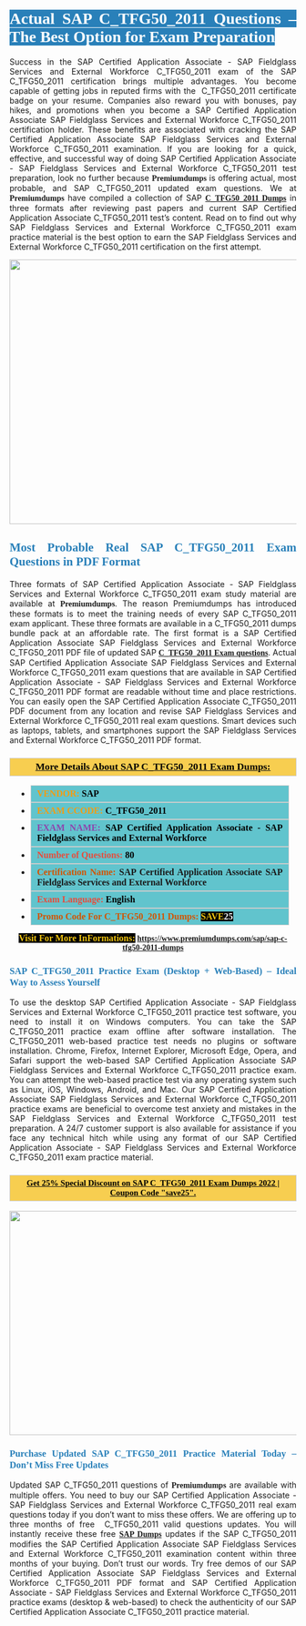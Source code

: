 <h1 style="text-align: justify;"><span style="color:#ffffff;"><span style="font-family:Georgia,serif;"><strong><span style="background-color:#2980b9;">Actual SAP C_TFG50_2011 Questions – The Best Option for Exam Preparation</span></strong></span></span></h1>

<p style="text-align: justify;">Success in the SAP Certified Application Associate - SAP Fieldglass Services and External Workforce C_TFG50_2011 exam of the SAP C_TFG50_2011 certification brings multiple advantages. You become capable of getting jobs in reputed firms with the  C_TFG50_2011 certificate badge on your resume. Companies also reward you with bonuses, pay hikes, and promotions when you become a SAP Certified Application Associate SAP Fieldglass Services and External Workforce C_TFG50_2011 certification holder. These benefits are associated with cracking the SAP Certified Application Associate SAP Fieldglass Services and External Workforce C_TFG50_2011 examination. If you are looking for a quick, effective, and successful way of doing SAP Certified Application Associate - SAP Fieldglass Services and External Workforce C_TFG50_2011 test preparation, look no further because <span style="font-family:Georgia,serif;"><strong>Premiumdumps</strong></span> is offering actual, most probable, and SAP C_TFG50_2011 updated exam questions. We at <span style="font-family:Georgia,serif;"><strong>Premiumdumps</strong></span> have compiled a collection of SAP <span style="font-family:Georgia,serif;"><strong><a href="https://www.premiumdumps.com/sap/sap-c-tfg50-2011-dumps">C_TFG50_2011 Dumps</a></strong></span> in three formats after reviewing past papers and current SAP Certified Application Associate C_TFG50_2011 test’s content. Read on to find out why SAP Fieldglass Services and External Workforce C_TFG50_2011 exam practice material is the best option to earn the SAP Fieldglass Services and External Workforce C_TFG50_2011 certification on the first attempt.</p>

<p style="text-align: center;"><a href="https://www.premiumdumps.com/sap/sap-c-tfg50-2011-dumps"><img alt="" src="https://i.imgur.com/P39uA2n.jpeg" style="width: 700px; height: 465px;" /></a></p>

<h2 style="text-align: justify;"><span style="color:#2980b9;"><span style="font-family:Georgia,serif;"><strong>Most Probable Real SAP C_TFG50_2011 Exam Questions in PDF Format</strong></span></span></h2>

<p style="text-align: justify;">Three formats of SAP Certified Application Associate - SAP Fieldglass Services and External Workforce C_TFG50_2011 exam study material are available at <span style="font-family:Georgia,serif;"><strong>Premiumdumps</strong></span>. The reason Premiumdumps has introduced these formats is to meet the training needs of every SAP C_TFG50_2011 exam applicant. These three formats are available in a C_TFG50_2011 dumps bundle pack at an affordable rate. The first format is a SAP Certified Application Associate SAP Fieldglass Services and External Workforce C_TFG50_2011 PDF file of updated SAP <span style="font-family:Georgia,serif;"><strong><a href="https://www.premiumdumps.com/sap/sap-c-tfg50-2011-dumps">C_TFG50_2011 Exam questions</a></strong></span>. Actual SAP Certified Application Associate SAP Fieldglass Services and External Workforce C_TFG50_2011 exam questions that are available in SAP Certified Application Associate - SAP Fieldglass Services and External Workforce C_TFG50_2011 PDF format are readable without time and place restrictions. You can easily open the SAP Certified Application Associate C_TFG50_2011 PDF document from any location and revise SAP Fieldglass Services and External Workforce C_TFG50_2011 real exam questions. Smart devices such as laptops, tablets, and smartphones support the SAP Fieldglass Services and External Workforce C_TFG50_2011 PDF format.</p>

<h3 style="background: #f7ce50; border: 1px solid rgb(204, 204, 204); padding: 5px 10px; text-align: center;"><span style="font-family:Georgia,serif;"><u><u><span style="color:#000000;"><span style="font-size:11pt"><span style="line-height:normal"><b><span style="font-size:13.0pt"><span cambria="">More Details About SAP C_TFG50_2011 Exam Dumps:</span></span></b></span></span></span></u></u></span></h3>

<ul>
	<li style="margin:0cm 10pt">
	<div style="background:#61c4cd; border: 1px solid rgb(204, 204, 204); padding: 5px 10px; text-align: justify;"><span style="font-family:Georgia,serif;"><span style="font-size:11pt"><span style="line-height:normal"><b><span style="font-size:12.0pt"><span new="" roman="" times=""><span style="color:#f39c12;">VENDOR:</span> <span style="color:#000000;">SAP</span></span></span></b></span></span></span></div>
	</li>
	<li style="margin:0cm 10pt">
	<div style="background: #61c4cd; border: 1px solid rgb(204, 204, 204); padding: 5px 10px; text-align: justify;"><span style="font-family:Georgia,serif;"><span style="font-size:11pt"><span style="line-height:normal"><b><span style="font-size:12.0pt"><span new="" roman="" times=""><span style="color:#f39c12;">EXAM CCODE:</span> <span style="color:#000000;">C_TFG50_2011</span></span></span></b></span></span></span></div>
	</li>
	<li style="margin:0cm 10pt">
	<div style="background: #61c4cd; border: 1px solid rgb(204, 204, 204); padding: 5px 10px; text-align: justify;"><span style="font-family:Georgia,serif;"><span style="font-size:11pt"><span style="line-height:normal"><b><span style="font-size:12.0pt"><span new="" roman="" times=""><span style="color:#8e44ad;">EXAM NAME:</span> <span style="color:#000000;">SAP Certified Application Associate - SAP Fieldglass Services and External Workforce</span></span></span></b></span></span></span></div>
	</li>
	<li style="margin:0cm 10pt">
	<div style="background: #61c4cd; border: 1px solid rgb(204, 204, 204); padding: 5px 10px;"><span style="font-family:Georgia,serif;"><span style="font-size:11pt"><span style="line-height:normal"><b><span style="font-size:12.0pt"><span new="" roman="" times=""><span style="color:#e74c3c;">Number of Questions:</span><span style="color:#000000;"><span style="color:#f1c40f;"> </span>80</span></span></span></b></span></span></span></div>
	</li>
	<li style="margin:0cm 10pt">
	<div style="background: #61c4cd; border: 1px solid rgb(204, 204, 204); padding: 5px 10px; text-align: justify;"><span style="font-family:Georgia,serif;"><span style="font-size:11pt"><span style="line-height:normal"><b><span style="font-size:12.0pt"><span new="" roman="" times=""><span style="color:#d35400;">Certification Name:</span> SAP Certified Application Associate SAP Fieldglass Services and External Workforce</span></span></b></span></span></span></div>
	</li>
	<li style="margin:0cm 10pt">
	<div style="background: #61c4cd; border: 1px solid rgb(204, 204, 204); padding: 5px 10px; text-align: justify;"><span style="font-family:Georgia,serif;"><span style="font-size:11pt"><span style="line-height:normal"><b><span style="font-size:12.0pt"><span new="" roman="" times=""><span style="color:#e74c3c;">Exam Language:</span> <span style="color:#000000;">English</span></span></span></b></span></span></span></div>
	</li>
	<li style="margin:0cm 10pt">
	<div style="background: #61c4cd; border: 1px solid rgb(204, 204, 204); padding: 5px 10px;"><span style="font-family:Georgia,serif;"><span style="font-size:11pt"><span style="line-height:normal"><b><span style="font-size:12.0pt"><span new="" roman="" times=""><span style="color:#d35400;">Promo Code For C_TFG50_2011 Dumps:</span><span style="color:#f1c40f;"> <span style="background-color:#000000;">SAVE</span></span><span style="color:#ffffff;"><span style="background-color:#000000;">25</span></span></span></span></b></span></span></span></div>
	</li>
</ul>

<p style="text-align: center;"><span style="font-family:Georgia,serif;"><strong><span style="font-size:16px;"><span style="color:#f1c40f;"><span style="background-color:#000000;">Visit For More InFormations:</span></span></span> <a href="https://www.premiumdumps.com/sap/sap-c-tfg50-2011-dumps">https://www.premiumdumps.com/sap/sap-c-tfg50-2011-dumps</a></strong></span></p>

<h3 style="text-align: justify;"><span style="color:#2980b9;"><span style="font-family:Georgia,serif;"><strong><strong><strong>SAP C_TFG50_2011 Practice Exam (Desktop + Web-Based) – Ideal Way to Assess Yourself</strong></strong></strong></span></span></h3>

<p style="text-align: justify;">To use the desktop SAP Certified Application Associate - SAP Fieldglass Services and External Workforce C_TFG50_2011 practice test software, you need to install it on Windows computers. You can take the SAP C_TFG50_2011 practice exam offline after software installation. The C_TFG50_2011 web-based practice test needs no plugins or software installation. Chrome, Firefox, Internet Explorer, Microsoft Edge, Opera, and Safari support the web-based SAP Certified Application Associate SAP Fieldglass Services and External Workforce C_TFG50_2011 practice exam. You can attempt the web-based practice test via any operating system such as Linux, iOS, Windows, Android, and Mac. Our SAP Certified Application Associate SAP Fieldglass Services and External Workforce C_TFG50_2011 practice exams are beneficial to overcome test anxiety and mistakes in the SAP Fieldglass Services and External Workforce C_TFG50_2011 test preparation. A 24/7 customer support is also available for assistance if you face any technical hitch while using any format of our SAP Certified Application Associate - SAP Fieldglass Services and External Workforce C_TFG50_2011 exam practice material.</p>

<h3 style="background: rgb(247, 206, 80); border: 1px solid rgb(204, 204, 204); padding: 5px 10px; text-align: center;"><span style="font-family:Georgia,serif;"><u><span style="color:#000000;"><span style="font-size:11pt;"><span style="line-height:normal;"><b><span cambria="">Get 25% Special Discount on SAP C_TFG50_2011 Exam Dumps 2022 | Coupon Code "save25".</span></b></span></span></span></u></span></h3>

<p style="text-align: center;"><strong><strong><a href="https://www.premiumdumps.com/sap/sap-c-tfg50-2011-dumps"><img alt="" src="https://i.imgur.com/IafrsaO.jpg" style="width: 700px; height: 394px;" /></a></strong></strong></p>

<h3 style="text-align: justify;"><strong><span style="color:#2980b9;"><span style="font-family:Georgia,serif;"><strong><strong><strong>Purchase Updated SAP C_TFG50_2011 Practice Material Today – Don’t Miss Free Updates</strong></strong></strong></span></span></strong></h3>

<p style="text-align: justify;">Updated SAP C_TFG50_2011 questions of <span style="font-family:Georgia,serif;"><strong>Premiumdumps</strong></span> are available with multiple offers. You need to buy our SAP Certified Application Associate - SAP Fieldglass Services and External Workforce C_TFG50_2011 real exam questions today if you don’t want to miss these offers. We are offering up to three months of free  C_TFG50_2011 valid questions updates. You will instantly receive these free <span style="font-family:Georgia,serif;"><strong><a href="https://www.premiumdumps.com/sap-exam-dumps">SAP Dumps</a></strong></span> updates if the SAP C_TFG50_2011 modifies the SAP Certified Application Associate SAP Fieldglass Services and External Workforce C_TFG50_2011 examination content within three months of your buying. Don’t trust our words. Try free demos of our SAP Certified Application Associate SAP Fieldglass Services and External Workforce C_TFG50_2011 PDF format and SAP Certified Application Associate - SAP Fieldglass Services and External Workforce C_TFG50_2011 practice exams (desktop & web-based) to check the authenticity of our SAP Certified Application Associate C_TFG50_2011 practice material.</p>
